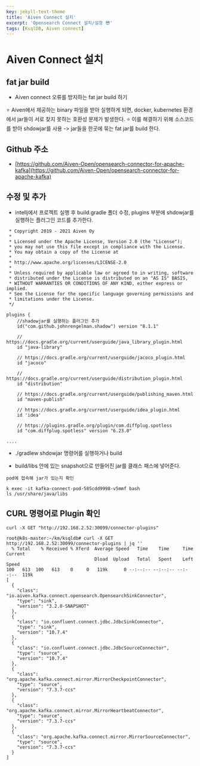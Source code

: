 ```yaml
---
key: jekyll-text-theme
title: 'Aiven Connect 설치'
excerpt: 'Opensearch Connect 설치/설정 😎'
tags: [KsqlDB, Aiven connect]
---
```


# Aiven Connect 설치

## fat jar build

* Aiven connect 오류를 방지하는 fat jar build 하기

:star: Aiven에서 제공하는 binary 파일을 받아 실행하게 되면, docker, kubernetes 환경에서 jar들이 서로 찾지 못하는 호환성 문제가 발생한다. 
:star: 이를 해결하기 위해 소스코드를 받아 shdowjar를 사용 ->  jar들을 한곳에 묶는 fat jar를 build 한다.


## Github 주소

* [https://github.com/Aiven-Open/opensearch-connector-for-apache-kafka](https://github.com/Aiven-Open/opensearch-connector-for-apache-kafka)

## 수정 및 추가

* intellj에서 프로젝트 실행 후 build.gradle 폴더 수정, plugins 부분에 shdowjar를 실행하는 플러그인 코드를 추가한다.

```
 * Copyright 2019 - 2021 Aiven Oy
 *
 * Licensed under the Apache License, Version 2.0 (the "License");
 * you may not use this file except in compliance with the License.
 * You may obtain a copy of the License at
 *
 * http://www.apache.org/licenses/LICENSE-2.0
 *
 * Unless required by applicable law or agreed to in writing, software
 * distributed under the License is distributed on an "AS IS" BASIS,
 * WITHOUT WARRANTIES OR CONDITIONS OF ANY KIND, either express or implied.
 * See the License for the specific language governing permissions and
 * limitations under the License.
 */

plugins {
    //shadowjar를 실행하는 플러그인 추가
    id("com.github.johnrengelman.shadow") version "8.1.1"
    
    // https://docs.gradle.org/current/userguide/java_library_plugin.html
    id "java-library"

    // https://docs.gradle.org/current/userguide/jacoco_plugin.html
    id "jacoco"

    // https://docs.gradle.org/current/userguide/distribution_plugin.html
    id "distribution"

    // https://docs.gradle.org/current/userguide/publishing_maven.html
    id "maven-publish"

    // https://docs.gradle.org/current/userguide/idea_plugin.html
    id 'idea'

    // https://plugins.gradle.org/plugin/com.diffplug.spotless
    id "com.diffplug.spotless" version "6.23.0"
    
....
```

* ./gradlew shdowjar 명령어를 실행하거나  build

* build/libs 안에 있는 snapshot으로 만들어진 jar를 클래스 패스에 넣어준다.

```
pod에 접속해 jar가 있는지 확인

k exec -it kafka-connect-pod-585cdd9998-v5mmf bash
ls /usr/share/java/libs
```

## CURL 명령어로 Plugin 확인

```
curl -X GET "http://192.168.2.52:30099/connector-plugins"

root@k8s-master:~/km/ksqldb# curl -X GET http://192.168.2.52:30099/connector-plugins | jq '' 
  % Total    % Received % Xferd  Average Speed   Time    Time     Time  Current
                                 Dload  Upload   Total   Spent    Left  Speed
100   613  100   613    0     0   119k      0 --:--:-- --:--:-- --:--:--  119k
[
  {
    "class": "io.aiven.kafka.connect.opensearch.OpensearchSinkConnector",
    "type": "sink",
    "version": "3.2.0-SNAPSHOT"
  },
  {
    "class": "io.confluent.connect.jdbc.JdbcSinkConnector",
    "type": "sink",
    "version": "10.7.4"
  },
  {
    "class": "io.confluent.connect.jdbc.JdbcSourceConnector",
    "type": "source",
    "version": "10.7.4"
  },
  {
    "class": "org.apache.kafka.connect.mirror.MirrorCheckpointConnector",
    "type": "source",
    "version": "7.3.7-ccs"
  },
  {
    "class": "org.apache.kafka.connect.mirror.MirrorHeartbeatConnector",
    "type": "source",
    "version": "7.3.7-ccs"
  },
  {
    "class": "org.apache.kafka.connect.mirror.MirrorSourceConnector",
    "type": "source",
    "version": "7.3.7-ccs"
  }
]
```

